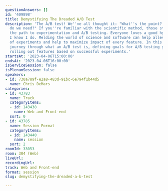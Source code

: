 ```yaml
---
questionAnswers: []
id: '409898'
title: Demystifying The Dreaded A/B Test
description: 'The A/B test! We''ve all thought it: "What''s the point? How much configuration
  do we need?" If you''re familiar with the scientific method, those steps carve out
  the path to experimentation and A/B testing. Everyone loves a good hypothesis right?
  I know I do. Melding the world of science and software can help alleviate the stresses
  of experiments and help to maximize impact of every feature. In this talk we will
  journey through what an A/B test is, defining goals for A/B testing your app, and
  rolling out features based on successful experiments.'
startsAt: '2023-04-06T15:00:00'
endsAt: '2023-04-06T16:00:00'
isServiceSession: false
isPlenumSession: false
speakers:
- id: 730a789f-e2a8-483d-91bc-6e794f1b44d5
  name: Chris DeMars
categories:
- id: 43783
  name: Track
  categoryItems:
  - id: 143438
    name: Web and Front-end
  sort: 0
- id: 43785
  name: Session Format
  categoryItems:
  - id: 143440
    name: session
  sort: 2
roomId: 33053
room: 304 (Web)
liveUrl: 
recordingUrl: 
track: Web and Front-end
format: session
slug: demystifying-the-dreaded-a-b-test

---
```

